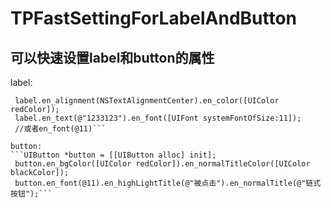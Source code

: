 # TPFastSettingForLabelAndButton
## 可以快速设置label和button的属性
label:
   ```UILabel *label = [[UILabel alloc] init];
    label.en_alignment(NSTextAlignmentCenter).en_color([UIColor redColor]);
    label.en_text(@"1233123").en_font([UIFont systemFontOfSize:11]);
    //或者en_font(@11)```
    
button:
   ```UIButton *button = [[UIButton alloc] init];
    button.en_bgColor([UIColor redColor]).en_normalTitleColor([UIColor blackColor]);
    button.en_font(@11).en_highLightTitle(@"被点击").en_normalTitle(@"链式按钮");```
    
